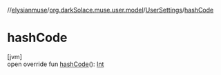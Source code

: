 //[elysianmuse](../../../index.md)/[org.darkSolace.muse.user.model](../index.md)/[UserSettings](index.md)/[hashCode](hash-code.md)

# hashCode

[jvm]\
open override fun [hashCode](hash-code.md)(): [Int](https://kotlinlang.org/api/latest/jvm/stdlib/kotlin/-int/index.html)
